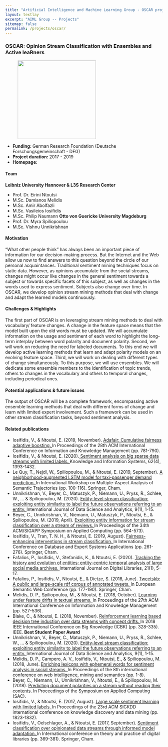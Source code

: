 ```yaml
---
title: "Artificial Intelligence and Machine Learning Group - OSCAR project"
layout: textlay
excerpt: "AIML Group -- Projects"
sitemap: false
permalink: /projects/oscar/
---
```


### OSCAR: Opinion Stream Classification with Ensembles and Active leaRners
<div>
<figure class="fourth">
  <img src="{{ site.url }}{{ site.baseurl }}/images/logopic/logo-dfg.jpg" style="width: 250px">  
</figure>
</div>

- <b>Funding: </b> German Research Foundation (Deutsche Forschungsgemeinschaft - DFG)
- <b>Project duration: </b> 2017 - 2019
- <b>Homepage: </b> 

#### Team
<b> Leibniz University Hannover & L3S Research Center </b>

- Prof. Dr. Eirini Ntoutsi
- M.Sc. Damianos Melidis
- M.Sc. Amir Abolfazli
- M.Sc. Vasileios Iosifidis
- M.Sc. Philip Naumann
<b> Otto von Guericke University Magdeburg </b>
- Prof. Dr. Myra Spiliopoulou
- M.Sc. Vishnu Unnikrishnan

#### Motivation
“What other people think” has always been an important piece of information for our decision-making process. But the Internet and the Web allow us now to find answers to this question beyond the circle of our personal acquaintances. Traditional sentiment mining techniques focus on static data. However, as opinions accumulate from the social streams, changes might occur like changes in the general sentiment towards a subject or towards specific facets of this subject, as well as changes in the words used to express sentiment. Subjects also change over time. In OSCAR, we develop opinion stream mining methods that deal with change and adapt the learned models continuously.

#### Challenges & Highlights
The first part of OSCAR is on leveraging stream mining methods to deal with vocabulary/ feature changes. A change in the feature space means that the model built upon the old words must be updated. We will accumulate information on the usage and sentiment of each word to highlight the long-term interplay between word polarity and document polarity. Second, we will work on reducing the need for labeled documents. To this end we will develop active learning methods that learn and adapt polarity models on an evolving feature space. Third, we will work on dealing with different types of change simultaneously. To this purpose, we will use ensembles. We will dedicate some ensemble members to the identification of topic trends, others to changes in the vocabulary and others to temporal changes, including periodical ones.

#### Potential applications & future issues
The output of OSCAR will be a complete framework, encompassing active ensemble learning methods that deal with different forms of change and learn with limited expert involvement. Such a framework can be used in other stream classification tasks, beyond sentiment analysis.


#### Related publications
- Iosifidis, V., & Ntoutsi, E. (2019, November). <a href = "https://dl.acm.org/doi/abs/10.1145/3357384.3357974"> Adafair: Cumulative fairness adaptive boosting. </a> In Proceedings of the 28th ACM International Conference on Information and Knowledge Management (pp. 781-790).
- Iosifidis, V., & Ntoutsi, E. (2020).<a href = "https://link.springer.com/article/10.1007/s10115-019-01392-9"> Sentiment analysis on big sparse data streams with limited labels. </a> Knowledge and Information Systems, 62(4), 1393-1432.
- Le Quy, T., Nejdl, W., Spiliopoulou, M., & Ntoutsi, E. (2019, September). <a href = "https://link.springer.com/chapter/10.1007/978-3-030-38081-6_8"> A neighborhood-augmented LSTM model for taxi-passenger demand prediction. </a> In International Workshop on Multiple-Aspect Analysis of Semantic Trajectories (pp. 100-116). Springer, Cham.
- Unnikrishnan, V., Beyer, C., Matuszyk, P., Niemann, U., Pryss, R., Schlee, W., ... & Spiliopoulou, M. (2020). <a href ="https://link.springer.com/article/10.1007/s41060-019-00177-1"> Entity-level stream classification: exploiting entity similarity to label the future observations referring to an entity. </a> International Journal of Data Science and Analytics, 9(1), 1-15.
- Beyer, C., Unnikrishnan, V., Niemann, U., Matuszyk, P., Ntoutsi, E., & Spiliopoulou, M. (2019, April). <a href = "https://dl.acm.org/doi/abs/10.1145/3297280.3297333"> Exploiting entity information for stream classification over a stream of reviews. </a> In Proceedings of the 34th ACM/SIGAPP Symposium on Applied Computing (pp. 564-573).
- Iosifidis, V., Tran, T. N. H., & Ntoutsi, E. (2019, August). <a href = "https://link.springer.com/chapter/10.1007/978-3-030-27615-7_20"> Fairness-enhancing interventions in stream classification. </a> In International Conference on Database and Expert Systems Applications (pp. 261-276). Springer, Cham. 
- Fafalios, P., Iosifidis, V., Stefanidis, K., & Ntoutsi, E. (2020). <a href ="https://link.springer.com/article/10.1007/s00799-018-0257-7"> Tracking the history and evolution of entities: entity-centric temporal analysis of large social media archives. </a> International Journal on Digital Libraries, 21(1), 5-17.
- Fafalios, P., Iosifidis, V., Ntoutsi, E., & Dietze, S. (2018, June). <a href ="https://link.springer.com/chapter/10.1007/978-3-319-93417-4_12"> Tweetskb: A public and large-scale rdf corpus of annotated tweets. </a> In European Semantic Web Conference (pp. 177-190). Springer, Cham.
- Melidis, D. P., Spiliopoulou, M., & Ntoutsi, E. (2018, October). <a href ="https://dl.acm.org/doi/abs/10.1145/3269206.3271717"> Learning under feature drifts in textual streams. </a> In Proceedings of the 27th ACM International Conference on Information and Knowledge Management (pp. 527-536).
- Blake, C., & Ntoutsi, E. (2018, November). <a href = "https://ieeexplore.ieee.org/abstract/document/8588810/"> Reinforcement learning based decision tree induction over data streams with concept drifts. </a> In 2018 IEEE International Conference on Big Knowledge (ICBK) (pp. 328-335). IEEE. <b>Best Student Paper Award </b>
- Unnikrishnan, V., Beyer, C., Matuszyk, P., Niemann, U., Pryss, R., Schlee, W., ... & Spiliopoulou, M. (2020). <a href = "https://link.springer.com/article/10.1007/s41060-019-00177-1"> Entity-level stream classification: exploiting entity similarity to label the future observations referring to an entity. </a> International Journal of Data Science and Analytics, 9(1), 1-15.
- Melidis, D. P., Campero, A. V., Iosifidis, V., Ntoutsi, E., & Spiliopoulou, M. (2018, June). <a href = "https://dl.acm.org/doi/abs/10.1145/3227609.3227664">  Enriching lexicons with ephemeral words for sentiment analysis in social streams. </a> In Proceedings of the 8th international conference on web intelligence, mining and semantics (pp. 1-8).
- Beyer, C., Niemann, U., Unnikrishnan, V., Ntoutsi, E., & Spiliopoulou, M. (2018). <a href ="https://www.cs.waikato.ac.nz/~abifet/SAC2018/"> Predicting document polarities on a stream without reading their contents. </a> In Proceedings of the Symposium on Applied Computing (SAC).
- Iosifidis, V., & Ntoutsi, E. (2017, August). <a href ="https://dl.acm.org/doi/abs/10.1145/3097983.3098159"> Large scale sentiment learning with limited labels. </a>In Proceedings of the 23rd ACM SIGKDD international conference on knowledge discovery and data mining (pp. 1823-1832).
- Iosifidis, V., Oelschlager, A., & Ntoutsi, E. (2017, September). <a href = "https://link.springer.com/chapter/10.1007/978-3-319-67008-9_29"> Sentiment classification over opinionated data streams through informed model adaptation. </a>In International conference on theory and practice of digital libraries (pp. 369-381). Springer, Cham.
